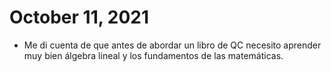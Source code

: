 # October 11, 2021

- Me di cuenta de que antes de abordar un libro de QC necesito aprender muy bien álgebra lineal y los fundamentos de las matemáticas.
